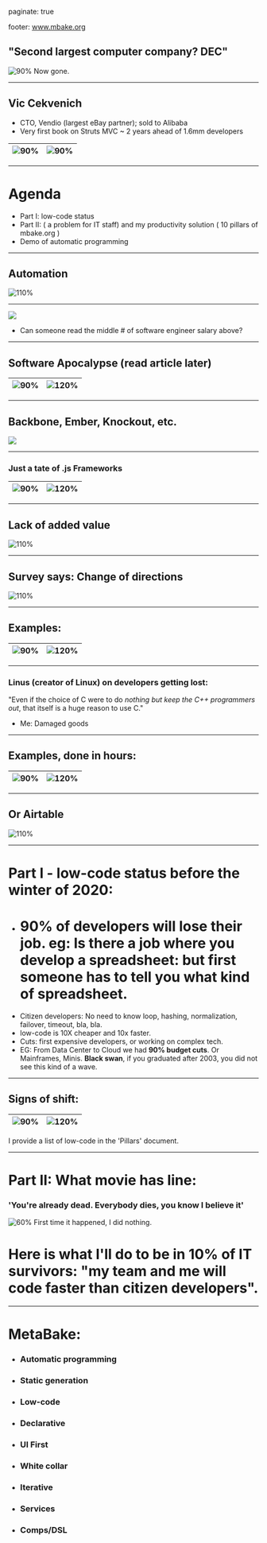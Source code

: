 <!-- $theme: default -->
<!-- prerender: true -->
<!-- paginate: true -->
paginate: true 
<!-- page_number: true -->
<!-- $size: 16:9 -->
footer: www.mbake.org

## "Second largest computer company? DEC"

![90%](pro/00dec.png)
Now gone.

---

## Vic Cekvenich
- CTO, Vendio (largest eBay partner); sold to Alibaba
- Very first book on Struts MVC ~ 2 years ahead of 1.6mm developers

|![90%](pro/09vic.jpg)|![90%](pro/10strutsbooks.png)|
|:-:|:-:|

---

# Agenda
- Part I: low-code status
- Part II: ( a problem for IT staff) and my productivity solution ( 10 pillars of mbake.org )
- Demo of automatic programming

---

## Automation
![110%](pro/11auto.png)

---

![](pro/12comp.png)
- Can someone read the middle # of software engineer salary above?

---

## Software Apocalypse (read article later)
|![90%](pro/17apo.png)|![120%](pro/18hightech.png)|
|:-:|:-:|

---

## Backbone, Ember, Knockout, etc. 
![](pro/20poly.jpg)

--- 
### Just a tate of .js Frameworks
|![90%](pro/21airb.png)|![120%](pro/22flut.png)|
|:-:|:-:|

---

## Lack of added value
![110%](pro/30obsolete.png)

---

## Survey says: Change of directions
![110%](pro/31it.png)

---

## Examples:
|![90%](pro/40jform.png)|![120%](pro/icode.png)|
|:-:|:-:|

---

### Linus (creator of Linux) on developers getting lost:
"Even if the choice of C were to do *nothing 
but keep the C++ programmers out*, 
 that itself is a huge reason to use C."
- Me: Damaged goods

---

## Examples, done in hours: 
|![90%](pro/40jform.png)|![120%](pro/icode.png)|
|:-:|:-:|

---

## Or Airtable
![110%](pro/50air.png)

--- 

# Part I - low-code status before the winter of 2020:
- # 90% of developers will lose their job. eg: Is there a job where you develop a spreadsheet: but first someone has to tell you what kind of spreadsheet. 
- Citizen developers: No need to know loop, hashing, normalization, failover, timeout, bla, bla. 
- low-code is 10X cheaper and 10x faster.
- Cuts: first expensive developers, or working on complex tech.
- EG: From Data Center to Cloud we had **90% budget cuts**. Or Mainframes, Minis. 
**Black swan**, if you graduated after 2003, you did not see this kind of a wave.

--- 

## Signs of shift: 
|![90%](pro/60gart.png)|![120%](pro/60out.png)|
|:-:|:-:|
I provide a list of low-code in the 'Pillars' document.

---

# Part II: What movie has line: 
###  'You're already dead. Everybody dies, you know I believe it' 
![60%](pro/100linda.jpg)
First time it happened, I did nothing.

# Here is what I'll do to be in 10% of IT survivors: "my team and me will code faster than citizen developers". 
---

# MetaBake:
- ### Automatic programming
- ### Static generation
- ### Low-code
- ### Declarative 
- ### UI First
- ### White collar
- ### Iterative
- ### Services
- ### Comps/DSL

